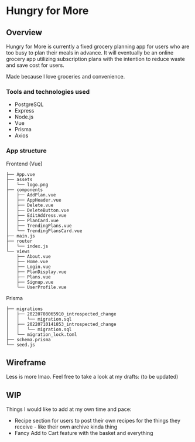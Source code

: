 # Hungry for More

## Overview
Hungry for More is currently a fixed grocery planning app for users who are too busy to plan their meals in advance. It will eventually be an online grocery app utilizing subscription plans with the intention to reduce waste and save cost for users. 

Made because I love groceries and convenience.

### Tools and technologies used
- PostgreSQL 
- Express
- Node.js
- Vue
- Prisma
- Axios

### App structure
Frontend (Vue)
```
├── App.vue
├── assets
│   └── logo.png
├── components
│   ├── AddPlan.vue
│   ├── AppHeader.vue
│   ├── Delete.vue
│   ├── DeleteButton.vue
│   ├── EditAddress.vue
│   ├── PlanCard.vue
│   ├── TrendingPlans.vue
│   └── TrendingPlansCard.vue
├── main.js
├── router
│   └── index.js
└── views
    ├── About.vue
    ├── Home.vue
    ├── Login.vue
    ├── PlanDisplay.vue
    ├── Plans.vue
    ├── Signup.vue
    └── UserProfile.vue
```

Prisma
```
├── migrations
│   ├── 20220708065910_introspected_change
│   │   └── migration.sql
│   ├── 20220710141853_introspected_change
│   │   └── migration.sql
│   └── migration_lock.toml
├── schema.prisma
└── seed.js
```

## Wireframe
Less is more lmao. Feel free to take a look at my drafts:
(to be updated)


## WIP
Things I would like to add at my own time and pace:
- Recipe section for users to post their own recipes for the things they receive - like their own archive kinda thing
- Fancy Add to Cart feature with the basket and everything





